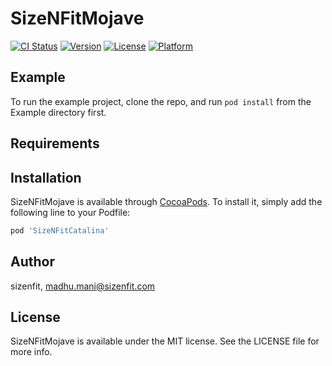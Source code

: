 # SizeNFitMojave

[![CI Status](https://img.shields.io/travis/sizenfit/SizeNFitMojave.svg?style=flat)](https://travis-ci.org/sizenfit/SizeNFitMojave)
[![Version](https://img.shields.io/cocoapods/v/SizeNFitCatalina.svg)](https://cocoapods.org/pods/SizeNFitCatalina)
[![License](https://img.shields.io/cocoapods/l/SizeNFitCatalina.svg?style=flat)](https://cocoapods.org/pods/SizeNFitCatalina)
[![Platform](https://img.shields.io/cocoapods/p/SizeNFitCatalina.svg?style=flat)](https://cocoapods.org/pods/SizeNFitCatalina)

## Example

To run the example project, clone the repo, and run `pod install` from the Example directory first.

## Requirements

## Installation

SizeNFitMojave is available through [CocoaPods](https://cocoapods.org). To install
it, simply add the following line to your Podfile:

```ruby
pod 'SizeNFitCatalina'
```

## Author

sizenfit, madhu.mani@sizenfit.com

## License

SizeNFitMojave is available under the MIT license. See the LICENSE file for more info.
